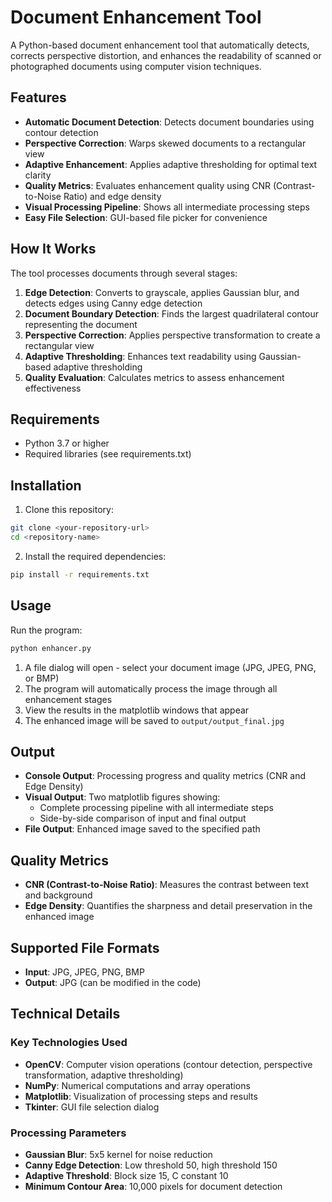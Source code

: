 # Document Enhancement Tool

A Python-based document enhancement tool that automatically detects, corrects perspective distortion, and enhances the readability of scanned or photographed documents using computer vision techniques.

## Features

- **Automatic Document Detection**: Detects document boundaries using contour detection
- **Perspective Correction**: Warps skewed documents to a rectangular view
- **Adaptive Enhancement**: Applies adaptive thresholding for optimal text clarity
- **Quality Metrics**: Evaluates enhancement quality using CNR (Contrast-to-Noise Ratio) and edge density
- **Visual Processing Pipeline**: Shows all intermediate processing steps
- **Easy File Selection**: GUI-based file picker for convenience

## How It Works

The tool processes documents through several stages:

1. **Edge Detection**: Converts to grayscale, applies Gaussian blur, and detects edges using Canny edge detection
2. **Document Boundary Detection**: Finds the largest quadrilateral contour representing the document
3. **Perspective Correction**: Applies perspective transformation to create a rectangular view
4. **Adaptive Thresholding**: Enhances text readability using Gaussian-based adaptive thresholding  
5. **Quality Evaluation**: Calculates metrics to assess enhancement effectiveness

## Requirements

- Python 3.7 or higher
- Required libraries (see requirements.txt)

## Installation

1. Clone this repository:
```bash
git clone <your-repository-url>
cd <repository-name>
```

2. Install the required dependencies:
```bash
pip install -r requirements.txt
```

## Usage

Run the program:
```bash
python enhancer.py
```

1. A file dialog will open - select your document image (JPG, JPEG, PNG, or BMP)
2. The program will automatically process the image through all enhancement stages
3. View the results in the matplotlib windows that appear
4. The enhanced image will be saved to `output/output_final.jpg`

## Output

- **Console Output**: Processing progress and quality metrics (CNR and Edge Density)
- **Visual Output**: Two matplotlib figures showing:
  - Complete processing pipeline with all intermediate steps
  - Side-by-side comparison of input and final output
- **File Output**: Enhanced image saved to the specified path

## Quality Metrics

- **CNR (Contrast-to-Noise Ratio)**: Measures the contrast between text and background
- **Edge Density**: Quantifies the sharpness and detail preservation in the enhanced image

## Supported File Formats

- **Input**: JPG, JPEG, PNG, BMP
- **Output**: JPG (can be modified in the code)

## Technical Details

### Key Technologies Used

- **OpenCV**: Computer vision operations (contour detection, perspective transformation, adaptive thresholding)
- **NumPy**: Numerical computations and array operations
- **Matplotlib**: Visualization of processing steps and results
- **Tkinter**: GUI file selection dialog

### Processing Parameters

- **Gaussian Blur**: 5x5 kernel for noise reduction
- **Canny Edge Detection**: Low threshold 50, high threshold 150
- **Adaptive Threshold**: Block size 15, C constant 10
- **Minimum Contour Area**: 10,000 pixels for document detection
